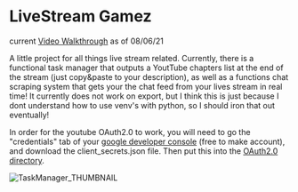 # LiveStream Gamez
current [Video Walkthrough](https://www.youtube.com/watch?v=5p7jGhb4sBw) as of 08/06/21

A little project for all things live stream related.  Currently, there is a functional task manager that outputs a YoutTube chapters list at the end of the stream (just copy&paste to your description), as well as a functions chat scraping system that gets your the chat feed from your lives stream in real time!  It currently does not work on export, but I think this is just because I dont understand how to use venv's with python, so I should iron that out eventually!

In order for the youtube OAuth2.0 to work, you will need to go the "credentials" tab of your [google developer console](https://console.cloud.google.com/apis/credentials) (free to make account), and download the client_secrets.json file.  Then put this into the [OAuth2.0 directory](https://github.com/ACB-prgm/LiveStreamGamez.nosync/tree/master/ProjectFiles/OAuth2).

![TaskManager_THUMBNAIL](https://user-images.githubusercontent.com/63984796/136270351-0d0e40d7-eb9b-4de4-a471-ba79307c3a16.png)
